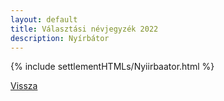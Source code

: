 ```yaml
---
layout: default
title: Választási névjegyzék 2022
description: Nyírbátor
---
```


{% include settlementHTMLs/Nyiirbaator.html %}

[Vissza](../)